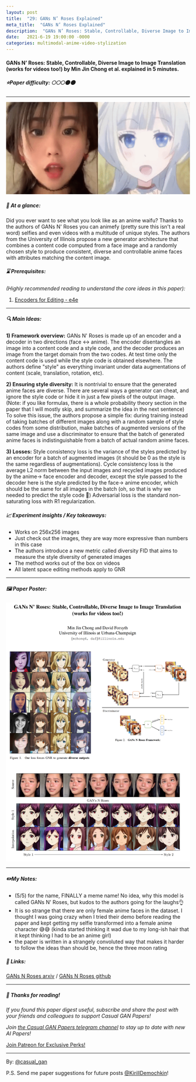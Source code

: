 ```yaml
---
layout: post
title:  "29: GANs N’ Roses Explained"
meta_title:  "GANs N’ Roses Explained"
description:  "GANs N’ Roses: Stable, Controllable, Diverse Image to Image Translation by Min Jin Chong et al. explained in 5 minutes."
date:   2021-6-19 19:00:00 -0000
categories: multimodal-anime-video-stylization
---
```


#### GANs N’ Roses: Stable, Controllable, Diverse Image to Image Translation (works for videos too!) by Min Jin Chong et al. explained in 5 minutes.

##### ⭐️Paper difficulty: 🌕🌕🌕🌑🌑

***

![GANs N’ Roses by Xintao Wang et al. samples](/assets/images/gnr_teaser.gif "GANs N’ Roses explained")

##### 🎯 At a glance:

Did you ever want to see what you look like as an anime waifu? Thanks to the authors of GANs N' Roses you can animefy (pretty sure this isn't a real word) selfies and even videos with a multitude of unique styles. The authors from the University of Illinois propose a new generator architecture that combines a content code computed from a face image and a randomly chosen style to produce consistent, diverse and controllable anime faces with attributes matching the content image.

##### ⌛️ Prerequisites:

*(Highly recommended reading to understand the core ideas in this paper):*
1. [Encoders for Editing - e4e](https://t.me/casual_gan/25)

***

##### 🔍 Main Ideas:

**1) Framework overview:**
GANs N' Roses is made up of an encoder and a decoder in two directions (face <-> anime). The encoder disentangles an image into a content code and a style code, and the decoder produces an image from the target domain from the two codes. At test time only the content code is used while the style code is obtained elsewhere. The authors define "style" as everything invariant under data augmentations of content (scale, translation, rotation, etc).

**2) Ensuring style diversity:**
It is nontrivial to ensure that the generated anime faces are diverse. There are several ways a generator can cheat, and ignore the style code or hide it in just a few pixels of the output image. (Note: if you like formulas, there is a whole probability theory section in the paper that I will mostly skip, and summarize the idea in the next sentence) To solve this issue, the authors propose a simple fix: during training instead of taking batches of different images along with a random sample of style codes from some distribution, make batches of augmented versions of the same image and use a discriminator to ensure that the batch of generated anime faces is indistinguishable from a batch of actual random anime faces.

**3) Losses:**
Style consistency loss is the variance of the styles predicted by an encoder for a batch of augmented images (it should be 0 as the style is the same regardless of augmentations).
Cycle consistency loss is the average L2 norm between the input images and recycled images produced by the anime-> face encoder and decoder, except the style passed to the decoder here is the style predicted by the face-> anime encoder, which should be the same for all images in the batch (oh, so that is why we needed to predict the style code 🧐)
Adversarial loss is the standard non-saturating loss with R1 regularization.

##### 📈 Experiment insights / Key takeaways:
- Works on 256x256 images
- Just check out the images, they are way more expressive than numbers in this case
- The authors introduce a new metric called diversity FID that aims to measure the style diversity of generated images
- The method works out of the box on videos
- All latent space editing methods apply to GNR

***

##### 🖼️ Paper Poster:

![GANs N’ Roses: Stable, Controllable, Diverse Image to Image Translation paper poster](/assets/images/gnr.png "GANs N Roses Paper Poster")

***

##### ✏️My Notes:
- (5/5) for the name, FINALLY a meme name! No idea, why this model is called GANs N' Roses, but kudos to the authors going for the laughs👌
- It is so strange that there are only female anime faces in the dataset. I thought I was going crazy when I tried their demo before reading the paper and kept getting my selfie transformed into a female anime character 😅😅 (kinda started thinking it wad due to my long-ish hair that it kept thinking I had to be an anime girl)
- the paper is written in a strangely convoluted way that makes it harder to follow the ideas than should be, hence the three moon rating

##### 🔗 Links:
[GANs N Roses arxiv](https://arxiv.org/pdf/2106.06561v1.pdf) / [GANs N Roses github](https://github.com/mchong6/GANsNRoses)

***

##### 👋 Thanks for reading!
*If you found this paper digest useful, subscribe and share the post with your friends and colleagues to support Casual GAN Papers!*

*Join [the Casual GAN Papers telegram channel](https://t.me/joinchat/KeutnzlvetRkZGZi) to stay up to date with new AI Papers!*

<a href="https://www.patreon.com/bePatron?u=53448948" data-patreon-widget-type="become-patron-button">Join Patreon for Exclusive Perks!</a><script async src="https://c6.patreon.com/becomePatronButton.bundle.js"></script>

***

By: [@casual_gan](https://t.me/joinchat/KeutnzlvetRkZGZi)

P.S. Send me paper suggestions for future posts
[@KirillDemochkin](mailto:kdemochkin@gmail.com)!
